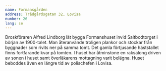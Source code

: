 ```yaml
---
name: Formansgården
address: Trädgårdsgatan 32, Lovisa
number: 26
lang: se
---
```

Droskföraren Alfred Lindborg lät bygga Formanshuset invid Saltbodtorget i början av 1900-talet. Man återanvände troligen plankor och stockar från byggnader som rivits ner på samma tomt. Det gamla förtjusande häststallet finns fortfarande kvar på tomten. I huset har åtminstone en raksalong driven av sonen i huset samt överläkarens mottagning varit belägna. Huset beboddes även en längre tid av polischefen i Lovisa.
